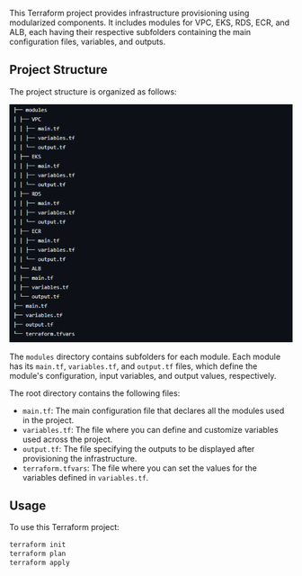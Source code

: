 
This Terraform project provides infrastructure provisioning using modularized components. It includes modules for VPC, EKS, RDS, ECR, and ALB, each having their respective subfolders containing the main configuration files, variables, and outputs.

## Project Structure

The project structure is organized as follows:

![Project strcuture](../Images/projectStructure.png)


The `modules` directory contains subfolders for each module. Each module has its `main.tf`, `variables.tf`, and `output.tf` files, which define the module's configuration, input variables, and output values, respectively.

The root directory contains the following files:

- `main.tf`: The main configuration file that declares all the modules used in the project.
- `variables.tf`: The file where you can define and customize variables used across the project.
- `output.tf`: The file specifying the outputs to be displayed after provisioning the infrastructure.
- `terraform.tfvars`: The file where you can set the values for the variables defined in `variables.tf`.

## Usage

To use this Terraform project:
   ```
   terraform init
   terraform plan
   terraform apply
